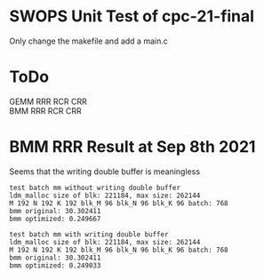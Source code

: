 # SWOPS Unit Test of cpc-21-final
Only change the makefile and add a main.c

# ToDo
GEMM RRR RCR CRR  
BMM RRR RCR CRR

# BMM RRR Result at Sep 8th 2021
Seems that the writing double buffer is meaningless
```
test batch mm without writing double buffer
ldm_malloc size of blk: 221184, max size: 262144
M 192 N 192 K 192 blk_M 96 blk_N 96 blk_K 96 batch: 768
bmm original: 30.302411
bmm optimized: 0.249667

test batch mm with writing double buffer
ldm_malloc size of blk: 221184, max size: 262144
M 192 N 192 K 192 blk_M 96 blk_N 96 blk_K 96 batch: 768
bmm original: 30.302411
bmm optimized: 0.249033
```
